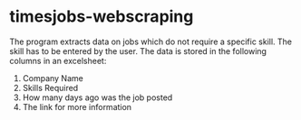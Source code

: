 # timesjobs-webscraping

The program extracts data on jobs which do not require a specific skill. The skill has to be entered by the user. The data is stored in the following columns in an excelsheet:
1. Company Name
2. Skills Required
3. How many days ago was the job posted
4. The link for more information
